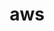 ---
title: "aws"
layout: categories
permalink: /categories/aws/
author_profile: true
taxonomy: aws
---